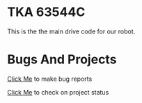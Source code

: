 # TKA 63544C
This is the the main drive code for our robot.

# Bugs And Projects
[Click Me](https://github.com/Globalfun32y439y54/VexCode-TKA-63544C/issues) to make bug reports

[Click Me](https://github.com/users/Globalfun32y439y54/projects/1) to check on project status
